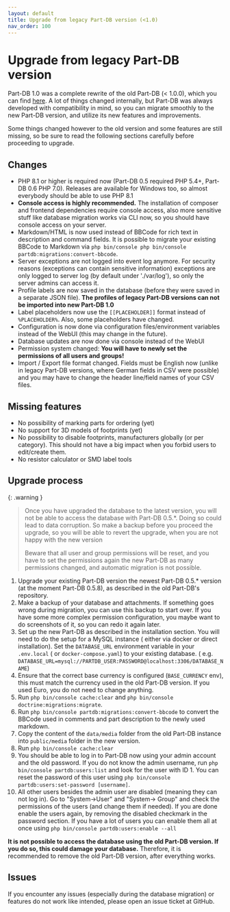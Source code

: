```yaml
---
layout: default
title: Upgrade from legacy Part-DB version (<1.0)
nav_order: 100
---
```


# Upgrade from legacy Part-DB version

Part-DB 1.0 was a complete rewrite of the old Part-DB (< 1.0.0), which you can
find [here](https://github.com/Part-DB/Part-DB). A lot of things changed internally, but Part-DB was always developed
with compatibility in mind, so you can migrate smoothly to the new Part-DB version, and utilize its new features and
improvements.

Some things changed however to the old version and some features are still missing, so be sure to read the following
sections carefully before proceeding to upgrade.

## Changes

* PHP 8.1 or higher is required now (Part-DB 0.5 required PHP 5.4+, Part-DB 0.6 PHP 7.0).
  Releases are available for Windows too, so almost everybody should be able to use PHP 8.1
* **Console access is highly recommended.** The installation of composer and frontend dependencies require console access,
  also more sensitive stuff like database migration works via CLI now, so you should have console access on your server.
* Markdown/HTML is now used instead of BBCode for rich text in description and command fields.
  It is possible to migrate your existing BBCode to Markdown
  via `php bin/console php bin/console partdb:migrations:convert-bbcode`.
* Server exceptions are not logged into event log anymore. For security reasons (exceptions can contain sensitive
  information) exceptions are only logged to server log (by default under './var/log'), so only the server admins can access it.
* Profile labels are now saved in the database (before they were saved in a separate JSON file). **The profiles of legacy
  Part-DB versions can not be imported into new Part-DB 1.0**
* Label placeholders now use the `[[PLACEHOLDER]]` format instead of `%PLACEHOLDER%`. Also, some placeholders have
  changed.
* Configuration is now done via configuration files/environment variables instead of the WebUI (this may change in
  the future).
* Database updates are now done via console instead of the WebUI
* Permission system changed: **You will have to newly set the permissions of all users and groups!**
* Import / Export file format changed. Fields must be English now (unlike in legacy Part-DB versions, where German
  fields in CSV were possible)
  and you may have to change the header line/field names of your CSV files.

## Missing features

* No possibility of marking parts for ordering (yet)
* No support for 3D models of footprints (yet)
* No possibility to disable footprints, manufacturers globally (or per category). This should not have a big impact
  when you forbid users to edit/create them.
* No resistor calculator or SMD label tools

## Upgrade process

{: .warning }
> Once you have upgraded the database to the latest version, you will not be able to access the database with Part-DB
> 0.5.*. Doing so could lead to data corruption. So make a backup before you proceed the upgrade, so you will be able to
> revert the upgrade, when you are not happy with the new version
>
> Beware that all user and group permissions will be reset, and you have to set the permissions again
> the new Part-DB as many permissions changed, and automatic migration is not possible.

1. Upgrade your existing Part-DB version the newest Part-DB 0.5.* version (at the moment Part-DB 0.5.8), as described
   in the old Part-DB's repository.
2. Make a backup of your database and attachments. If something goes wrong during migration, you can use this backup to
   start over. If you have some more complex permission configuration, you maybe want to do screenshots of it, so you
   can redo it again later.
3. Set up the new Part-DB as described in the installation section. You will need to do the setup for a MySQL instance (
   either via docker or direct installation). Set the `DATABASE_URL` environment variable in your `.env.local` (
   or `docker-compose.yaml`) to your existing database. (
   e.g. `DATABASE_URL=mysql://PARTDB_USER:PASSWORD@localhost:3306/DATABASE_NAME`)
4. Ensure that the correct base currency is configured (`BASE_CURRENCY` env), this must match the currency used in the
   old Part-DB version. If you used Euro, you do not need to change anything.
5. Run `php bin/console cache:clear` and `php bin/console doctrine:migrations:migrate`.
6. Run `php bin/console partdb:migrations:convert-bbcode` to convert the BBCode used in comments and part description to
   the newly used markdown.
7. Copy the content of the `data/media` folder from the old Part-DB instance into `public/media` folder in the new
   version.
8. Run `php bin/console cache:clear`
9. You should be able to log in to Part-DB now using your admin account and the old password. If you do not know the
   admin username, run `php bin/console partdb:users:list` and look for the user with ID 1. You can reset the password
   of this user using `php bin/console partdb:users:set-password [username]`.
10. All other users besides the admin user are disabled (meaning they can not log in). Go to "System->User" and "System->
    Group" and check the permissions of the users (and change them if needed). If you are done enable the users again, by
    removing the disabled checkmark in the password section. If you have a lot of users you can enable them all at once
    using `php bin/console partdb:users:enable --all`

**It is not possible to access the database using the old Part-DB version.
If you do so, this could damage your database.** Therefore, it is recommended to remove the old Part-DB version, after
everything works.

## Issues

If you encounter any issues (especially during the database migration) or features do not work like intended, please
open an issue ticket at GitHub.
